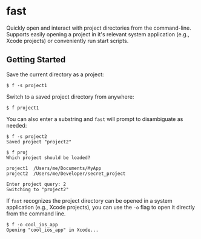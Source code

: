 # fast

Quickly open and interact with project directories from the command-line. Supports easily opening a project in it's relevant system application (e.g., Xcode projects) or conveniently run start scripts.

## Getting Started

Save the current directory as a project:

```shell
$ f -s project1
```

Switch to a saved project directory from anywhere:

```shell
$ f project1
```

You can also enter a substring and `fast` will prompt to disambiguate as needed:

```shell
$ f -s project2
Saved project "project2"

$ f proj
Which project should be loaded?

project1  /Users/me/Documents/MyApp
project2  /Users/me/Developer/secret_project

Enter project query: 2
Switching to "project2"
```

If `fast` recognizes the project directory can be opened in a system application (e.g., Xcode projects), you can use the `-o` flag to open it directly from the command line.

```shell
$ f -o cool_ios_app
Opening "cool_ios_app" in Xcode...
```

